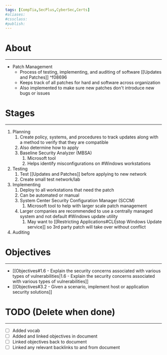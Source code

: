 ```yaml
---
tags: [CompTia,SecPlus,CyberSec,Certs]
#aliases:
#cssclass:
#publish:
---
```


# About
---
- Patch Management
	- Process of testing, implementing, and auditing of software [[Updates and Patches]] ^f08696
	- Keeps track of all patches for hard and software across organization
	- Also implemented to make sure new patches don't introduce new bugs or issues

# Stages
---
1. Planning
	1. Create policy, systems, and procedures to track updates along with a method to verify that they are compatible
	2. Also determine how to apply
	3. Baseline Security Analyzer (MBSA)
		1. Microsoft tool
		2. Helps identify misconfigurations on #Windows  workstations
2. Testing
	1. Test [[Updates and Patches]] before applying to new network
	2. Create small test network/lab
3. Implementing
	1. Deploy to all workstations that need the patch
	2. Can be automated or manual
	3. System Center Security Configuration Manager (SCCM)
		1. Microsoft tool to help with larger scale patch management
	4. Larger companies are recommended to use a centrally managed system and not default #Windows  update utility
		1. May want to [[Restricting Applications#CLI|stop Windows Update service]] so 3rd party patch will take over without conflict
4. Auditing


# Objectives
---
- [[Objectives#1.6 - Explain the security concerns associated with various types of vulnerabilities|1.6 - Explain the security concerns associated with various types of vulnerabilities]]
- [[Objectives#3.2 - Given a scenario, implement host or application security solutions]]

# TODO (Delete when done)
---
- [ ] Added vocab
- [ ] Added and linked objectives in document
- [ ] Linked objectives back to document
- [ ] Linked any relevant backlinks to and from document